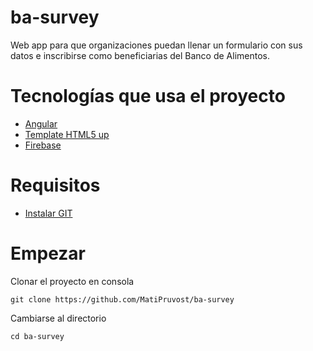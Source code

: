 # ba-survey

Web app para que organizaciones puedan llenar un formulario con sus datos e inscribirse como beneficiarias del Banco de Alimentos.

# Tecnologías que usa el proyecto
* [Angular](https://angularjs.org/)
* [Template HTML5 up](https://html5up.net/hyperspace)
* [Firebase](https://firebase.google.com)

# Requisitos
* [Instalar GIT](https://git-scm.com/book/es/v1/Empezando-Instalando-Git)

# Empezar

Clonar el proyecto en consola
```
git clone https://github.com/MatiPruvost/ba-survey
```
Cambiarse al directorio 
```
cd ba-survey
```
